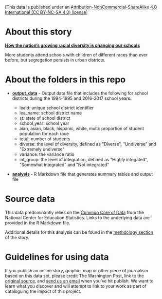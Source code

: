 [This data is published under an [Attribution-NonCommercial-ShareAlike 4.0 International (CC BY-NC-SA 4.0) license](https://creativecommons.org/licenses/by-nc-sa/4.0/)]

# About this story

**[How the nation’s growing racial diversity is changing our schools](https://www.washingtonpost.com/graphics/2019/local/school-diversity-data/)**

More students attend schools with children of different races than ever before, but segregation persists in urban districts.

# About the folders in this repo

* **[output_data](https://github.com/WPMedia/student_integration_analysis/tree/master/output%20data)** - Output data file that includes the following for school districts during the 1994-1995 and 2016-2017 school years:
    - leaid: unique school district identifier
    - lea_name: school district name
    - st: state of school district
    - school_year: school year
    - aian, asian, black, hispanic, white, multi: proportion of student population for each race
    - total: number of students
    - diverse: the level of diversity, defined as "Diverse", "Undiverse" and "Extremely undiverse"
    - variance: the variance ratio
    - int_group: the level of integration, defined as "Highly integated", "Somewhat integrated" and "Not integrated"

* **[analysis](https://github.com/WPMedia/student_integration_analysis/tree/master/analysis)** - R Markdown file that generates summary tables and output file 

# Source data

This data predominantly relies on the [Common Core of Data](https://nces.ed.gov/ccd/ccddata.asp) from the National Center for Education Statistics. Links to the underlying data are provided in the R Markdown file.


Additional details for this analysis can be found in the [methdology section](https://www.washingtonpost.com/graphics/2019/local/school-diversity-data/#methodology) of the story. 

# Guidelines for using data

If you publish an online story, graphic, map or other piece of journalism based on this data set, please credit The Washington Post, link to the [original source](https://www.washingtonpost.com/graphics/2019/local/school-diversity-data/), and [send us an email](mailto:maria.sanchezdiez@washpost.com) when you’ve hit publish. We want to learn what you discover and will attempt to link to your work as part of cataloguing the impact of this project.
